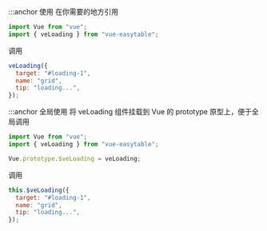 :::anchor 使用
在你需要的地方引用

```javascript
import Vue from "vue";
import { veLoading } from "vue-easytable";
```

调用

```javascript
veLoading({
  target: "#loading-1",
  name: "grid",
  tip: "loading...",
});
```

:::anchor 全局使用
将 veLoading 组件挂载到 Vue 的 prototype 原型上，便于全局调用

```javascript
import Vue from "vue";
import { veLoading } from "vue-easytable";

Vue.prototype.$veLoading = veLoading;
```

调用

```javascript
this.$veLoading({
  target: "#loading-1",
  name: "grid",
  tip: "loading...",
});
```
